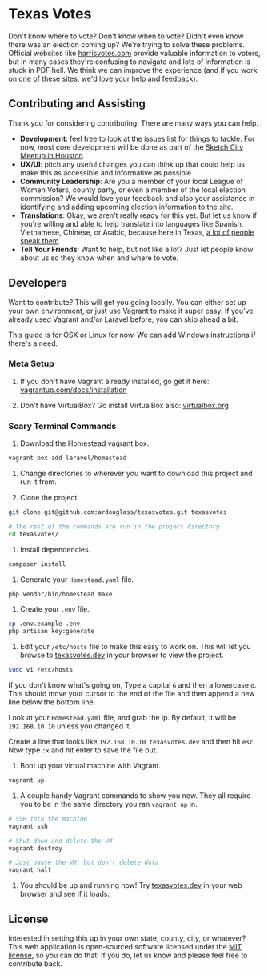 # Texas Votes

Don't know where to vote? Don't know when to vote? Didn't even know there was an election coming up? We're trying to solve these problems. Official websites like [harrisvotes.com](http://www.harrisvotes.com/) provide valuable information to voters, but in many cases they're confusing to navigate and lots of information is stuck in PDF hell. We think we can improve the experience (and if you work on one of these sites, we'd love your help and feedback).

## Contributing and Assisting

Thank you for considering contributing. There are many ways you can help.

  * **Development**: feel free to look at the issues list for things to tackle. For now, most core development will be done as part of the [Sketch City Meetup in Houston](http://www.meetup.com/sketchcity/).
  * **UX/UI**: pitch any useful changes you can think up that could help us make this as accessible and informative as possible.
  * **Community Leadership**: Are you a member of your local League of Women Voters, county party, or even a member of the local election commission? We would love your feedback and also your assistance in identifying and adding upcoming election information to the site.
  * **Translations**: Okay, we aren't really ready for this yet. But let us know if you're willing and able to help translate into languages like Spanish, Vietnamese, Chinese, or Arabic, because here in Texas, [a lot of people speak them](https://www.texastribune.org/2015/11/26/languages-spoken-texas-homes/).
  * **Tell Your Friends**: Want to help, but not like a lot? Just let people know about us so they know when and where to vote.

## Developers

Want to contribute? This will get you going locally. You can either set up your own environment, or just use Vagrant to make it super easy. If you've already used Vagrant and/or Laravel before, you can skip ahead a bit.

This guide is for OSX or Linux for now. We can add Windows instructions if there's a need.

### Meta Setup

  1.  If you don't have Vagrant already installed, go get it here: [vagrantup.com/docs/installation](https://www.vagrantup.com/docs/installation/)

  1. Don't have VirtualBox? Go install VirtualBox also: [virtualbox.org](https://www.virtualbox.org/)

### Scary Terminal Commands

  1. Download the Homestead vagrant box.

  ```bash
  vagrant box add laravel/homestead
  ```

  1. Change directories to wherever you want to download this project and run it from.

  1. Clone the project.

  ```bash
  git clone git@github.com:ardouglass/texasvotes.git texasvotes

  # The rest of the commands are run in the project directory
  cd texasvotes/
  ```

  1. Install dependencies.

  ```bash
  composer install
  ```

  1. Generate your ```Homestead.yaml``` file.

  ```bash
  php vendor/bin/homestead make
  ```

  1. Create your ```.env``` file.

  ```bash
  cp .env.example .env
  php artisan key:generate
  ```

  1. Edit your ```/etc/hosts``` file to make this easy to work on. This will let you browse to [texasvotes.dev](http://texasvotes.dev) in your browser to view the project.

  ```bash
  sudo vi /etc/hosts
  ```

  If you don't know what's going on, Type a capital ```G``` and then a lowercase ```o```. This should move your cursor to the end of the file and then append a new line below the bottom line.

  Look at your ```Homestead.yaml``` file, and grab the ip. By default, it will be ```192.168.10.10``` unless you changed it.

  Create a line that looks like ```192.168.10.10 texasvotes.dev``` and then hit ```esc```. Now type ```:x``` and hit enter to save the file out.

  1. Boot up your virtual machine with Vagrant.

  ```bash
  vagrant up
  ```

  1. A couple handy Vagrant commands to show you now. They all require you to be in the same directory you ran ```vagrant up``` in.

  ```bash
  # SSH into the machine
  vagrant ssh

  # Shut down and delete the VM
  vagrant destroy

  # Just pause the VM, but don't delete data
  vagrant halt
  ```

  1. You should be up and running now! Try [texasvotes.dev](http://texasvotes.dev) in your web browser and see if it loads.

## License

Interested in setting this up in your own state, county, city, or whatever? This web application is open-sourced software licensed under the [MIT license](http://opensource.org/licenses/MIT), so you can do that! If you do, let us know and please feel free to contribute back.
